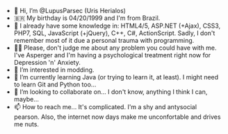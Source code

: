 - 👋 Hi, I’m @LupusParsec (Uris Herialos)
- 🇧🇷 My birthday is 04/20/1999 and I'm from Brazil.
- 🧠 I already have some knowledge in: HTML4/5, ASP.NET (+Ajax), CSS3, PHP7, SQL, JavaScript (+jQuery), C++, C#, ActionScript. Sadly, I don't remember most of it due a personal trauma with programming.
- 🤦‍♂️ Please, don't judge me about any problem you could have with me. I've Asperger and I'm having a psychological treatment right now for Depression 'n' Anxiety.
- 👀 I’m interested in modding.
- 🌱 I’m currently learning Java (or trying to learn it, at least). I might need to learn Git and Python too...
- 💞️ I’m looking to collaborate on... I don't know, anything I think I can, maybe...
- 📫 How to reach me... It's complicated. I'm a shy and antysocial pearson. Also, the internet now days make me unconfortable and drives me nuts.

<!---
LupusParsec/LupusParsec is a ✨ special ✨ repository because its `README.md` (this file) appears on your GitHub profile.
You can click the Preview link to take a look at your changes.
--->
